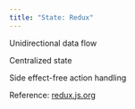 ```yaml
---
title: "State: Redux"
---
```

Unidirectional data flow

Centralized state

Side effect-free action handling

Reference: [redux.js.org](http://redux.js.org/)